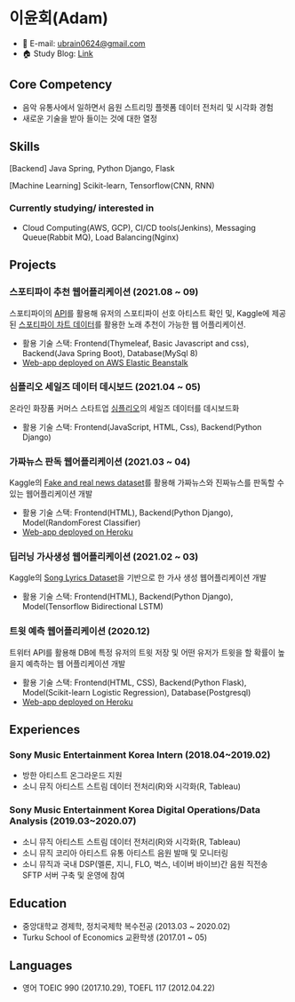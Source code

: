# 이윤회(Adam)
* 📧 E-mail: ubrain0624@gmail.com
* 🏠 Study Blog:  [Link](https://ubrain0624.medium.com/)



## Core Competency
* 음악 유통사에서 일하면서 음원 스트리밍 플렛폼 데이터 전처리 및 시각화 경험
* 새로운 기술을 받아 들이는 것에 대한 열정



## Skills
[Backend] Java Spring, Python Django, Flask

[Machine Learning] Scikit-learn, Tensorflow(CNN, RNN)

### Currently studying/ interested in
* Cloud Computing(AWS, GCP), CI/CD tools(Jenkins), Messaging Queue(Rabbit MQ), Load Balancing(Nginx)



## Projects
### 스포티파이 추천 웹어플리케이션 (2021.08 ~ 09)
스포티파이의 [API](https://developer.spotify.com/documentation/web-api/)를 활용해 유저의 스포티파이 선호 아티스트 확인 및, Kaggle에 제공 된 [스포티파이 차트 데이터](https://www.kaggle.com/sashankpillai/spotify-top-200-charts-20202021)를 활용한 노래 추천이 가능한 웹 어플리케이션.
* 활용 기술 스택: Frontend(Thymeleaf, Basic Javascript and css), Backend(Java Spring Boot), Database(MySql 8)
* [Web-app deployed on AWS Elastic Beanstalk](http://spotifyrecommendation-env.eba-mqmmdyum.ap-northeast-2.elasticbeanstalk.com/)

### 심플리오 세일즈 데이터 데시보드 (2021.04 ~ 05)
온라인 화장품 커머스 스타트업 [심플리오](https://www.simplyo.com/)의 세일즈 데이터를 데시보드화
* 활용 기술 스택: Frontend(JavaScript, HTML, Css), Backend(Python Django)

### 가짜뉴스 판독 웹어플리케이션 (2021.03 ~ 04)
Kaggle의 [Fake and real news dataset](https://www.kaggle.com/clmentbisaillon/fake-and-real-news-dataset)를 활용해 가짜뉴스와 진짜뉴스를 판독할 수 있는 웹어플리케이션 개발
* 활용 기술 스택: Frontend(HTML), Backend(Python Django), Model(RandomForest Classifier)
* [Web-app deployed on Heroku](https://check-if-news-is-fake.herokuapp.com/)

### 딥러닝 가사생성 웹어플리케이션 (2021.02 ~ 03)
Kaggle의 [Song Lyrics Dataset](https://www.kaggle.com/deepshah16/song-lyrics-dataset)을 기반으로 한 가사 생성 웹어플리케이션 개발
* 활용 기술 스택: Frontend(HTML), Backend(Python Django), Model(Tensorflow Bidirectional LSTM)

### 트윗 예측 웹어플리케이션 (2020.12)
트위터 API를 활용해 DB에 특정 유저의 트윗 저장 및 어떤 유저가 트윗을 할 확률이 높을지 예측하는 웹 어플리케이션 개발
* 활용 기술 스택: Frontend(HTML, CSS), Backend(Python Flask), Model(Scikit-learn Logistic Regression), Database(Postgresql)
* [Web-app deployed on Heroku](https://tweetcomparison.herokuapp.com/)



## Experiences
### Sony Music Entertainment Korea Intern (2018.04~2019.02)
* 방한 아티스트 온그라운드 지원
* 소니 뮤직 아티스트 스트림 데이터 전처리(R)와 시각화(R, Tableau)

### Sony Music Entertainment Korea Digital Operations/Data Analysis (2019.03~2020.07)
* 소니 뮤직 아티스트 스트림 데이터 전처리(R)와 시각화(R, Tableau)
* 소니 뮤직 코리아 아티스트 유통 아티스트 음원 발매 및 모니터링
* 소니 뮤직과 국내 DSP(멜론, 지니, FLO, 벅스, 네이버 바이브)간 음원 직전송 SFTP 서버 구축 및 운영에 참여



## Education
* 중앙대학교 경제학, 정치국제학 복수전공 (2013.03 ~ 2020.02)
* Turku School of Economics 교환학생 (2017.01 ~ 05)



## Languages
* 영어 TOEIC 990 (2017.10.29), TOEFL 117 (2012.04.22)
